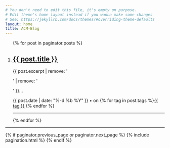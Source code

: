 ```yaml
---
# You don't need to edit this file, it's empty on purpose.
# Edit theme's home layout instead if you wanna make some changes
# See: https://jekyllrb.com/docs/themes/#overriding-theme-defaults
layout: home
title: ACM-Blog
---
```


<div class="main-post-list">

  <ol class="post-list">
    {% for post in paginator.posts %}
      <li>
        <h2 class="post-list__post-title post-title"><a href="{{ site.baseurl }}{{ post.url | remove_first: '/' }}" title="{{ post.title }}">{{ post.title }}</a></h2>
        <p class="excerpt">{{ post.excerpt | remove: '<p>' | remove: '</p>' }}&hellip;</p>
        <div class="post-list__meta"><time datetime="{{ post.date | date: "%-d %b %Y" }}" class="post-list__meta--date date">{{ post.date | date: "%-d %b %Y" }}</time> &#8226; <span class="post-meta__tags">on {% for tag in post.tags %}<a href="{{ site.baseurl }}tags/#{{ tag }}">{{ tag }}</a> {% endfor %}</span></div>
        <hr class="post-list__divider">
      </li>
    {% endfor %}
  </ol>

  <hr class="post-list__divider ">

  {% if paginator.previous_page or paginator.next_page %}
      {% include pagination.html %}
  {% endif %}

</div>
